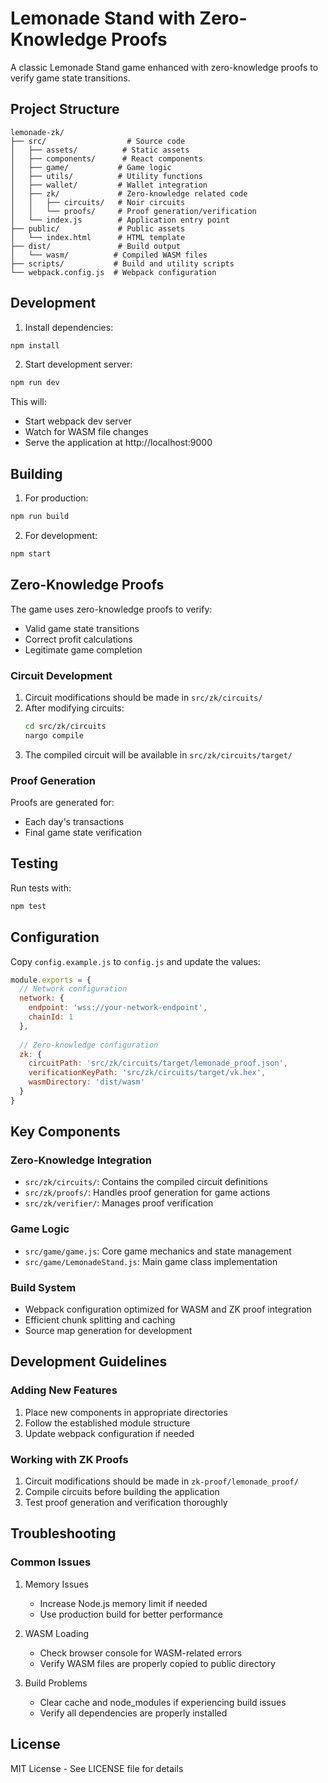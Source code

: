 # Lemonade Stand with Zero-Knowledge Proofs

A classic Lemonade Stand game enhanced with zero-knowledge proofs to verify game state transitions.

## Project Structure

```
lemonade-zk/
├── src/                  # Source code
│   ├── assets/          # Static assets
│   ├── components/      # React components
│   ├── game/           # Game logic
│   ├── utils/          # Utility functions
│   ├── wallet/         # Wallet integration
│   ├── zk/             # Zero-knowledge related code
│   │   ├── circuits/   # Noir circuits
│   │   └── proofs/     # Proof generation/verification
│   └── index.js        # Application entry point
├── public/             # Public assets
│   └── index.html      # HTML template
├── dist/               # Build output
│   └── wasm/          # Compiled WASM files
├── scripts/           # Build and utility scripts
└── webpack.config.js  # Webpack configuration
```

## Development

1. Install dependencies:
```bash
npm install
```

2. Start development server:
```bash
npm run dev
```

This will:
- Start webpack dev server
- Watch for WASM file changes
- Serve the application at http://localhost:9000

## Building

1. For production:
```bash
npm run build
```

2. For development:
```bash
npm start
```

## Zero-Knowledge Proofs

The game uses zero-knowledge proofs to verify:
- Valid game state transitions
- Correct profit calculations
- Legitimate game completion

### Circuit Development

1. Circuit modifications should be made in `src/zk/circuits/`
2. After modifying circuits:
   ```bash
   cd src/zk/circuits
   nargo compile
   ```
3. The compiled circuit will be available in `src/zk/circuits/target/`

### Proof Generation

Proofs are generated for:
- Each day's transactions
- Final game state verification

## Testing

Run tests with:
```bash
npm test
```

## Configuration

Copy `config.example.js` to `config.js` and update the values:

```javascript
module.exports = {
  // Network configuration
  network: {
    endpoint: 'wss://your-network-endpoint',
    chainId: 1
  },
  
  // Zero-knowledge configuration
  zk: {
    circuitPath: 'src/zk/circuits/target/lemonade_proof.json',
    verificationKeyPath: 'src/zk/circuits/target/vk.hex',
    wasmDirectory: 'dist/wasm'
  }
}
```

## Key Components

### Zero-Knowledge Integration
- `src/zk/circuits/`: Contains the compiled circuit definitions
- `src/zk/proofs/`: Handles proof generation for game actions
- `src/zk/verifier/`: Manages proof verification

### Game Logic
- `src/game/game.js`: Core game mechanics and state management
- `src/game/LemonadeStand.js`: Main game class implementation

### Build System
- Webpack configuration optimized for WASM and ZK proof integration
- Efficient chunk splitting and caching
- Source map generation for development

## Development Guidelines

### Adding New Features
1. Place new components in appropriate directories
2. Follow the established module structure
3. Update webpack configuration if needed

### Working with ZK Proofs
1. Circuit modifications should be made in `zk-proof/lemonade_proof/`
2. Compile circuits before building the application
3. Test proof generation and verification thoroughly

## Troubleshooting

### Common Issues
1. Memory Issues
   - Increase Node.js memory limit if needed
   - Use production build for better performance

2. WASM Loading
   - Check browser console for WASM-related errors
   - Verify WASM files are properly copied to public directory

3. Build Problems
   - Clear cache and node_modules if experiencing build issues
   - Verify all dependencies are properly installed

## License

MIT License - See LICENSE file for details 